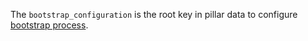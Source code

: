 
The `bootstrap_configuration` is the root key in pillar data to configure
[bootstrap process][1].

[1]: docs/bootstrap.md


